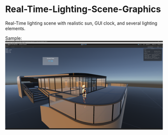 # Real-Time-Lighting-Scene-Graphics
Real-Time lighting scene with realistic sun, GUI clock, and several lighting elements.


Sample:
![example](https://github.com/tmcarmichael/Real-Time-Lighting-Scene-Graphics/blob/master/SamplePhotos/demoimage.png)
